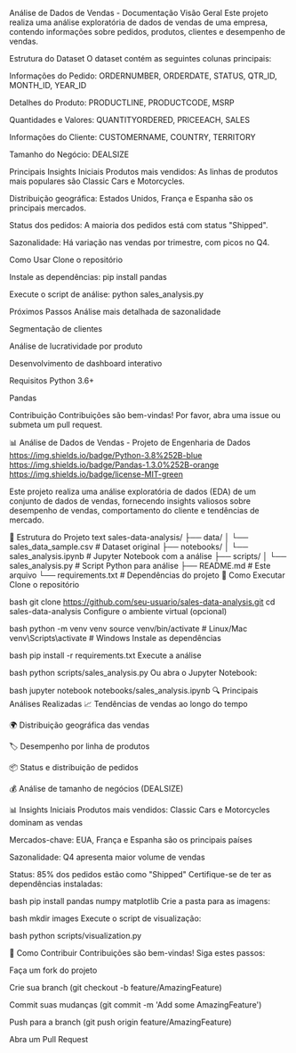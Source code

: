 Análise de Dados de Vendas - Documentação
Visão Geral
Este projeto realiza uma análise exploratória de dados de vendas de uma empresa, contendo informações sobre pedidos, produtos, clientes e desempenho de vendas.

Estrutura do Dataset
O dataset contém as seguintes colunas principais:

Informações do Pedido: ORDERNUMBER, ORDERDATE, STATUS, QTR_ID, MONTH_ID, YEAR_ID

Detalhes do Produto: PRODUCTLINE, PRODUCTCODE, MSRP

Quantidades e Valores: QUANTITYORDERED, PRICEEACH, SALES

Informações do Cliente: CUSTOMERNAME, COUNTRY, TERRITORY

Tamanho do Negócio: DEALSIZE

Principais Insights Iniciais
Produtos mais vendidos: As linhas de produtos mais populares são Classic Cars e Motorcycles.

Distribuição geográfica: Estados Unidos, França e Espanha são os principais mercados.

Status dos pedidos: A maioria dos pedidos está com status "Shipped".

Sazonalidade: Há variação nas vendas por trimestre, com picos no Q4.

Como Usar
Clone o repositório

Instale as dependências: pip install pandas

Execute o script de análise: python sales_analysis.py

Próximos Passos
Análise mais detalhada de sazonalidade

Segmentação de clientes

Análise de lucratividade por produto

Desenvolvimento de dashboard interativo

Requisitos
Python 3.6+

Pandas

Contribuição
Contribuições são bem-vindas! Por favor, abra uma issue ou submeta um pull request.



📊 Análise de Dados de Vendas - Projeto de Engenharia de Dados
https://img.shields.io/badge/Python-3.8%252B-blue
https://img.shields.io/badge/Pandas-1.3.0%252B-orange
https://img.shields.io/badge/license-MIT-green

Este projeto realiza uma análise exploratória de dados (EDA) de um conjunto de dados de vendas, fornecendo insights valiosos sobre desempenho de vendas, comportamento do cliente e tendências de mercado.

📂 Estrutura do Projeto
text
sales-data-analysis/
├── data/
│   └── sales_data_sample.csv       # Dataset original
├── notebooks/
│   └── sales_analysis.ipynb        # Jupyter Notebook com a análise
├── scripts/
│   └── sales_analysis.py           # Script Python para análise
├── README.md                       # Este arquivo
└── requirements.txt                # Dependências do projeto
🚀 Como Executar
Clone o repositório

bash
git clone https://github.com/seu-usuario/sales-data-analysis.git
cd sales-data-analysis
Configure o ambiente virtual (opcional)

bash
python -m venv venv
source venv/bin/activate  # Linux/Mac
venv\Scripts\activate     # Windows
Instale as dependências

bash
pip install -r requirements.txt
Execute a análise

bash
python scripts/sales_analysis.py
Ou abra o Jupyter Notebook:

bash
jupyter notebook notebooks/sales_analysis.ipynb
🔍 Principais Análises Realizadas
📈 Tendências de vendas ao longo do tempo

🌍 Distribuição geográfica das vendas

🏷️ Desempenho por linha de produtos

📦 Status e distribuição de pedidos

💰 Análise de tamanho de negócios (DEALSIZE)

📊 Insights Iniciais
Produtos mais vendidos: Classic Cars e Motorcycles dominam as vendas

Mercados-chave: EUA, França e Espanha são os principais países

Sazonalidade: Q4 apresenta maior volume de vendas

Status: 85% dos pedidos estão como "Shipped"
Certifique-se de ter as dependências instaladas:

bash
pip install pandas numpy matplotlib
Crie a pasta para as imagens:

bash
mkdir images
Execute o script de visualização:

bash
python scripts/visualization.py

🤝 Como Contribuir
Contribuições são bem-vindas! Siga estes passos:

Faça um fork do projeto

Crie sua branch (git checkout -b feature/AmazingFeature)

Commit suas mudanças (git commit -m 'Add some AmazingFeature')

Push para a branch (git push origin feature/AmazingFeature)

Abra um Pull Request
